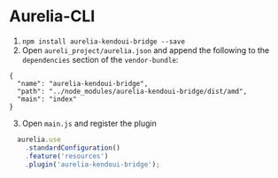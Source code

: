 # Aurelia-CLI
1. `npm install aurelia-kendoui-bridge --save`
2. Open `aureli_project/aurelia.json` and append the following to the `dependencies` section of the `vendor-bundle`:

```
{
  "name": "aurelia-kendoui-bridge",
  "path": "../node_modules/aurelia-kendoui-bridge/dist/amd",
  "main": "index"
}
```
3. Open `main.js` and register the plugin

```javascript
  aurelia.use
    .standardConfiguration()
    .feature('resources')
    .plugin('aurelia-kendoui-bridge');
```